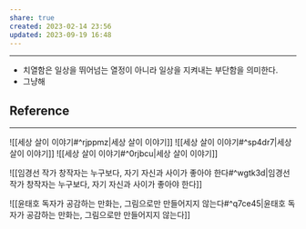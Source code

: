 ```yaml
---
share: true
created: 2023-02-14 23:56
updated: 2023-09-19 16:48
---
```


---
- 치열함은 일상을 뛰어넘는 열정이 아니라 일상을 지켜내는 부단함을 의미한다.
- 그냥해

## Reference
---
![[세상 살이 이야기#^rjppmz|세상 살이 이야기]]
![[세상 살이 이야기#^sp4dr7|세상 살이 이야기]]
![[세상 살이 이야기#^0rjbcu|세상 살이 이야기]]

![[임경선 작가  창작자는 누구보다, 자기 자신과 사이가 좋아야 한다#^wgtk3d|임경선 작가  창작자는 누구보다, 자기 자신과 사이가 좋아야 한다]]

![[윤태호  독자가 공감하는 만화는, 그림으로만 만들어지지 않는다#^q7ce45|윤태호  독자가 공감하는 만화는, 그림으로만 만들어지지 않는다]]
